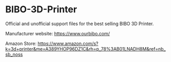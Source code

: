 # BIBO-3D-Printer
 Official and unofficial support files for the best selling BIBO 3D Printer.

Manufacturer website: https://www.ourbibo.com/

Amazon Store: https://www.amazon.com/s?k=3d+printer&me=A389YHOP96DZ1C&rh=p_78%3AB01LNADH8M&ref=nb_sb_noss